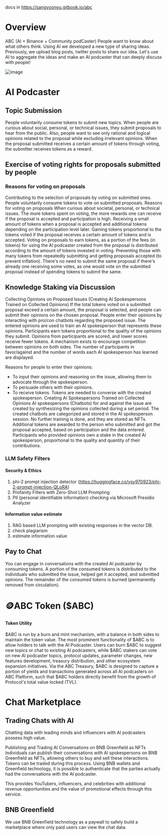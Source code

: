 docs in https://sangyoonyu.gitbook.io/abc
# Overview
ABC (AI + Binance + Community podCaster)
People want to know about what others think.
Using AI we developed a new type of sharing ideas.
Previously, we upload blog posts, twitter posts to share our idea.
Let's use AI to aggregate the ideas and make an AI podcaster that can deeply discuss with people!

![image](https://github.com/AIM-Intelligence/Ai-Binance-Cast/assets/57357447/7b100b4d-be11-4068-9f24-7c7dc9d17b0d)


# AI Podcaster
## Topic Submission
People voluntarily consume tokens to submit new topics. 
When people are curious about social, personal, or technical issues, they submit proposals to hear from the public. Also, people want to see only rational and logical opinions related to the proposal while excluding irrelevant opinions. 
When the proposal submitted receives a certain amount of tokens through voting, the submitter receives tokens as a reward. 

## Exercise of voting rights for proposals submitted by people 
### Reasons for voting on proposals 
Contributing to the selection of proposals by voting on submitted ones. People voluntarily consume tokens to vote on submitted proposals. Reasons for voting on proposals When curious about societal, personal, or technical issues. The more tokens spent on voting, the more rewards one can receive if the proposal is accepted and participation is high. Receiving a small amount of tokens when a proposal is accepted and additional tokens depending on the participation level later. Gaining tokens proportional to the tokens voted if the proposal receives a certain amount of tokens and is accepted. Voting on proposals to earn tokens, as a portion of the fees (in tokens) for using the AI podcaster created from the proposal is distributed according to the amount of tokens invested in voting. Preventing those with many tokens from repeatedly submitting and getting proposals accepted (to prevent inflation). There's no need to submit the same proposal if there's already one receiving some votes, as one would vote on the submitted proposal instead of spending tokens to submit the same.

## Knowledge Staking via Discussion
Collecting Opinions on Proposed Issues (Creating AI Spokespersons Trained on Collected Opinions) 
If the total tokens voted on a submitted proposal exceed a certain amount, the proposal is selected, and people can submit their opinions on the chosen proposal. People enter their opinions by interacting with pro/con chatbots regarding the proposed issue. The entered opinions are used to train an AI spokesperson that represents these opinions. Participants earn tokens proportional to the quality of the opinions they submit. Opinions from participants are scored, and lower scores receive fewer tokens. A mechanism exists to encourage competition between opinions on both sides. The number of participants in favor/against and the number of words each AI spokesperson has learned are displayed. 

Reasons for people to enter their opinions: 
- To input their opinions and reasoning on the issue, allowing them to advocate through the spokesperson.
- To persuade others with their opinions. 
- To receive tokens. 
Tokens are needed to converse with the created spokesperson. Creating AI Spokespersons Trained on Collected Opinions AI spokespersons (Chatbots) for and against the issue are created by synthesizing the opinions collected during a set period. The created chatbots are categorized and stored in the AI spokesperson session. No further training is done, and they are stored as NFTs. Additional tokens are awarded to the person who submitted and got the proposal accepted, based on participation and the data entered. Participants who provided opinions own a stake in the created AI spokesperson, proportional to the quality and quantity of their contributions.

### LLM Safety Filters
#### Security & Ethics
1. phi-2 prompt injection detector (https://huggingface.co/ysy970923/phi-2-prompt-injection-QLoRA)
2. Profanity Filters with Zero-Shot LLM Prompting
3. PII (personal identifiable information) checking via Microsoft Presidio Analyzer

#### Information value estimate
1. RAG based LLM prompting with existing responses in the vector DB.
2. check plagiarism
3. estimate information value

## Pay to Chat
You can engage in conversations with the created AI podcaster by consuming tokens. A portion of the consumed tokens is distributed to the individuals who submitted the issue, helped get it accepted, and submitted opinions. The remainder of the consumed tokens is burned (permanently removed from circulation).

# 🪙ABC Token ($ABC)
#### Token Utility
$ABC is run by a burn and mint mechanism, with a balance in both sides to maintain the token value.
The most prominent functionality of $ABC is to allow holders to talk with the AI Podcaster. Users can burn $ABC to suggest new topics or chat to existing AI podcasters, while $ABC stakers can vote on new AI podcaster topics, protocol updates, parameter changes, new features development, treasury distribution, and other ecosystem expansion initiatives.
Via the ABC Treasury, $ABC is designed to capture a portion of yields and transactions generated across all AI podcasters on ABC Platform, such that $ABC holders directly benefit from the growth of Protocol's total value locked (TVL).

# Chat Marketplace
## Trading Chats with AI
Chatting data with leading minds and influencers with AI podcasters possess high value.

Publishing and Trading AI Conversations on BNB Greenfield as NFTs Individuals can publish their conversations with AI spokespersons on BNB Greenfield as NFTs, allowing others to buy and sell these interactions. 
Tokens can be traded during this process. Using BNB wallets and Greenfield technology, it is possible to authenticate that the parties actually had the conversations with the AI podcaster. 

This provides YouTubers, influencers, and celebrities with additional revenue opportunities and the value of promotional effects through this service.

## BNB Greenfield
We use BNB Greenfield technology as a paywall to safely build a marketplace where only paid users can view the chat data.

